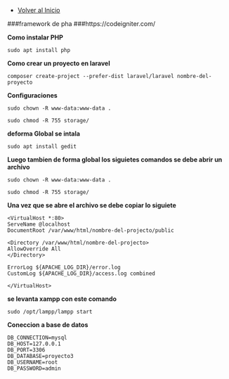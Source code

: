 - [Volver al Inicio](../README.md)

<aside>
</aside>
###framework de pha
###https://codeigniter.com/

**Como instalar PHP**
```instalar PHP
sudo apt install php
```
**Como crear un proyecto en laravel**
```
composer create-project --prefer-dist laravel/laravel nombre-del-proyecto
```
**Configuraciones**
```configuracion en consola
sudo chown -R www-data:www-data .
```
```configuracion en consola
sudo chmod -R 755 storage/
```

**deforma Global se intala**
```
sudo apt install gedit
```

**Luego tambien de forma global los siguietes comandos se debe abrir un archivo**
```configuracion en consola
sudo chown -R www-data:www-data .
```
```configuracion en consola
sudo chmod -R 755 storage/
```

**Una vez que se abre el archivo se debe copiar lo siguiete**
```copiar 
<VirtualHost *:80>
ServeName @localhost
DocumentRoot /var/www/html/nombre-del-projecto/public

<Directory /var/www/html/nombre-del-projecto>
AllowOverride All
</Directory>

ErrorLog ${APACHE_LOG_DIR}/error.log
CustomLog ${APACHE_LOG_DIR}/access.log combined

</VirtualHost>

```


**se levanta xampp con este comando**
```
sudo /opt/lampp/lampp start
```

**Coneccion a base de datos**
```
DB_CONNECTION=mysql
DB_HOST=127.0.0.1
DB_PORT=3306
DB_DATABASE=proyecto3
DB_USERNAME=root
DB_PASSWORD=admin
```
